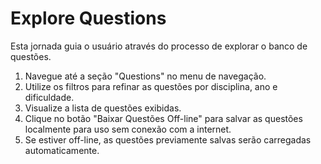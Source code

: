 # Explore Questions

Esta jornada guia o usuário através do processo de explorar o banco de questões.

1. Navegue até a seção "Questions" no menu de navegação.
2. Utilize os filtros para refinar as questões por disciplina, ano e dificuldade.
3. Visualize a lista de questões exibidas.
4. Clique no botão "Baixar Questões Off-line" para salvar as questões localmente para uso sem conexão com a internet.
5. Se estiver off-line, as questões previamente salvas serão carregadas automaticamente.